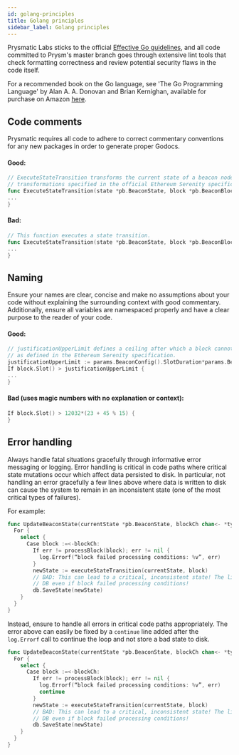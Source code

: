 ```yaml
---
id: golang-principles
title: Golang principles
sidebar_label: Golang principles
---
```


Prysmatic Labs sticks to the official [Effective Go guidelines](https://golang.org/doc/effective_go.html), and all code committed to Prysm's master branch goes through extensive lint tools that check formatting correctness and review potential security flaws in the code itself.

For a recommended book on the Go language, see 'The Go Programming Language' by Alan A. A. Donovan and Brian Kernighan, available for purchase on Amazon [here](https://www.amazon.com/Programming-Language-Addison-Wesley-Professional-Computing/dp/0134190440).

## Code comments

Prysmatic requires all code to adhere to correct commentary conventions for any new packages in order to generate proper Godocs.

#### Good:

```go
// ExecuteStateTransition transforms the current state of a beacon node by applying the
// transformations specified in the official Ethereum Serenity specification.
func ExecuteStateTransition(state *pb.BeaconState, block *pb.BeaconBlock) (*pb.BeaconState, error) {
...
}
```

#### Bad:

```go
// This function executes a state transition.
func ExecuteStateTransition(state *pb.BeaconState, block *pb.BeaconBlock) (*pb.BeaconState, error) {
...
}
```

## Naming

Ensure your names are clear, concise and make no assumptions about your code without explaining the surrounding context with good commentary. Additionally, ensure all variables are namespaced properly and have a clear purpose to the reader of your code.

#### Good:

```go
// justificationUpperLimit defines a ceiling after which a block cannot pass processing conditions
// as defined in the Ethereum Serenity specification.
justificationUpperLimit := params.BeaconConfig().SlotDuration*params.BeaconConfig().JustificationBoundary
If block.Slot() > justificationUpperLimit {
...
}
```

#### Bad \(uses magic numbers with no explanation or context\):

```go
If block.Slot() > 12032*(23 + 45 % 15) {
}
```

## Error handling

Always handle fatal situations gracefully through informative error messaging or logging. Error handling is critical in code paths where critical state mutations occur which affect data persisted to disk. In particular, not handling an error gracefully a few lines above where data is written to disk can cause the system to remain in an inconsistent state \(one of the most critical types of failures\).

For example:

```go
func UpdateBeaconState(currentState *pb.BeaconState, blockCh chan<- *types.Block) {
  For {
    select {
      Case block :=<-blockCh:
        If err != processBlock(block); err != nil {
          log.Errorf(“block failed processing conditions: %v”, err)
        }
        newState := executeStateTransition(currentState, block)
        // BAD: This can lead to a critical, inconsistent state! The line below will save to DB
        // DB even if block failed processing conditions!
        db.SaveState(newState)
    }
  }
}
```

Instead, ensure to handle all errors in critical code paths appropriately. The error above can easily be fixed by a `continue` line added after the `log.Errorf` call to continue the loop and not store a bad state to disk.

```go
func UpdateBeaconState(currentState *pb.BeaconState, blockCh chan<- *types.Block) {
  For {
    select {
      Case block :=<-blockCh:
        If err != processBlock(block); err != nil {
          log.Errorf(“block failed processing conditions: %v”, err)
          continue
        }
        newState := executeStateTransition(currentState, block)
        // BAD: This can lead to a critical, inconsistent state! The line below will save to DB
        // DB even if block failed processing conditions!
        db.SaveState(newState)
    }
  }
}
```
